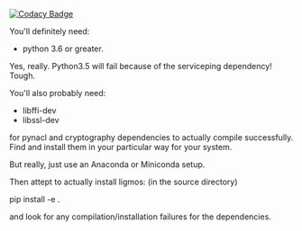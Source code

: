 [![Codacy Badge](https://api.codacy.com/project/badge/Grade/5a1444a2a46a45e2940837fa301d7fd1)](https://www.codacy.com/app/astrobokonon/ligmos?utm_source=github.com&amp;utm_medium=referral&amp;utm_content=LowellObservatory/ligmos&amp;utm_campaign=Badge_Grade)

You'll definitely need:
- python 3.6 or greater.

Yes, really.  Python3.5 will fail because of the serviceping dependency!  Tough.

You'll also probably need:
- libffi-dev
- libssl-dev

for pynacl and cryptography dependencies to actually compile successfully.  
Find and install them in your particular way for your system.

But really, just use an Anaconda or Miniconda setup.

Then attept to actually install ligmos:
(in the source directory)

pip install -e .

and look for any compilation/installation failures for the dependencies.

